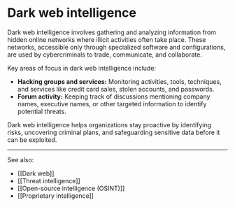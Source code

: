 
# Dark web intelligence

Dark web intelligence involves gathering and analyzing information from hidden online networks where illicit activities often take place. These networks, accessible only through specialized software and configurations, are used by cybercriminals to trade, communicate, and collaborate.

Key areas of focus in dark web intelligence include:

- **Hacking groups and services:** Monitoring activities, tools, techniques, and services like credit card sales, stolen accounts, and passwords.
- **Forum activity:** Keeping track of discussions mentioning company names, executive names, or other targeted information to identify potential threats.

Dark web intelligence helps organizations stay proactive by identifying risks, uncovering criminal plans, and safeguarding sensitive data before it can be exploited.

---

See also:

- [[Dark web]]
- [[Threat intelligence]]
- [[Open-source intelligence (OSINT)]]
- [[Proprietary intelligence]]